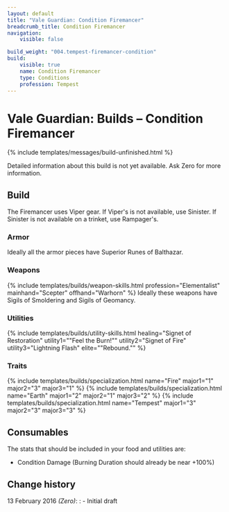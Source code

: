 ```yaml
---
layout: default
title: "Vale Guardian: Condition Firemancer"
breadcrumb_title: Condition Firemancer
navigation:
    visible: false

build_weight: "004.tempest-firemancer-condition"
build:
    visible: true
    name: Condition Firemancer
    type: Conditions
    profession: Tempest
---
```


# Vale Guardian: Builds &ndash; Condition Firemancer
{% include templates/messages/build-unfinished.html %}

Detailed information about this build is not yet available. Ask Zero for more information.

## Build
The Firemancer uses Viper gear.
If Viper's is not available, use Sinister.
If Sinister is not available on a trinket, use Rampager's.

### Armor
Ideally all the armor pieces have Superior Runes of Balthazar.

### Weapons
{% include templates/builds/weapon-skills.html profession="Elementalist" mainhand="Scepter" offhand="Warhorn" %}
Ideally these weapons have Sigils of Smoldering and Sigils of Geomancy.

### Utilities
{% include templates/builds/utility-skills.html healing="Signet of Restoration" utility1="&quot;Feel the Burn!&quot;" utility2="Signet of Fire" utility3="Lightning Flash" elite="&quot;Rebound.&quot;" %}

### Traits
{% include templates/builds/specialization.html name="Fire" major1="1" major2="3" major3="1" %}
{% include templates/builds/specialization.html name="Earth" major1="2" major2="1" major3="2" %}
{% include templates/builds/specialization.html name="Tempest" major1="3" major2="3" major3="3" %}

## Consumables
The stats that should be included in your food and utilities are:

- Condition Damage (Burning Duration should already be near +100%)

## Change history
13 February 2016 *(Zero)*:
: - Initial draft
